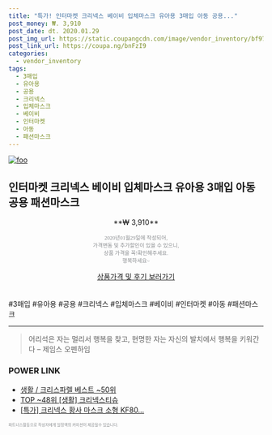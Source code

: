 ```yaml
--- 
title: "특가! 인터마켓 크리넥스 베이비 입체마스크 유아용 3매입 아동 공용..." 
post_money: ₩. 3,910 
post_date: dt. 2020.01.29 
post_img_url: https://static.coupangcdn.com/image/vendor_inventory/bf97/c2396102455db0e6a8055a98211e0d9cb4a668e3c58ca2cfd363087615a3.jpg 
post_link_url: https://coupa.ng/bnFzI9 
categories: 
  - vendor_inventory 
tags: 
  - 3매입 
  - 유아용 
  - 공용 
  - 크리넥스 
  - 입체마스크 
  - 베이비 
  - 인터마켓 
  - 아동 
  - 패션마스크 
--- 
```

[![foo](https://static.coupangcdn.com/image/vendor_inventory/bf97/c2396102455db0e6a8055a98211e0d9cb4a668e3c58ca2cfd363087615a3.jpg)](https://coupa.ng/bnFzI9) 

## 인터마켓 크리넥스 베이비 입체마스크 유아용 3매입 아동 공용 패션마스크 
<p style="text-align: center;">**₩ 3,910**</p> 
<p style="text-align: center;"><span style="color: #898c8f; font-family: Georgia,Times,serif; font-size: 0.75em;">2020년01월29일에 작성되어, <br>가격변동 및 추가할인이 있을 수 있으니,<br> 상품 가격을 꼭!확인해주세요.<br>행복하세요~</span> 
</p>	 
<div markdown="0" style="text-align: center;"><a href="https://coupa.ng/bnFzI9" class="btn btn--success">상품가격 및 후기 보러가기</a></div> 
<br><br> 
  #3매입 #유아용 #공용 #크리넥스 #입체마스크 #베이비 #인터마켓 #아동 #패션마스크 
<hr> 

> 어리석은 자는 멀리서 행복을 찾고, 현명한 자는 자신의 발치에서 행복을 키워간다  – 제임스 오펜하임 


### POWER LINK

* <a href="https://blog.naver.com/santokki14/221779998859" target="_blank">생활 / 크리스파렐 베스트 ~50위</a>
* <a href="https://blog.naver.com/an0733/221784554585" target="_blank"> TOP ~48위 [생활] 크리넥스티슈</a>
* <a href="https://blog.naver.com/santokki14/221789416332" target="_blank">[특가] 크리넥스 황사 마스크 소형 KF80...</a>

<span style="color: #898c8f; font-family: Georgia,Times,serif; font-size: 0.55em;">파트너스활동으로 작성자에게 일정액의 커미션이 제공될수 있습니다.</span> 
